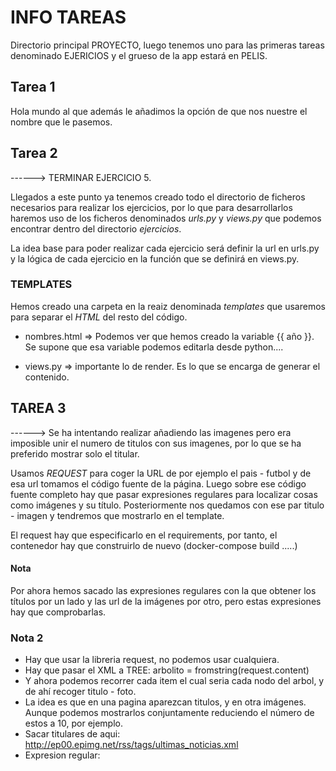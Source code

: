 # INFO TAREAS

Directorio principal PROYECTO, luego tenemos uno para las primeras tareas denominado EJERICIOS y el grueso de la app estará en PELIS.

## Tarea 1 

Hola mundo al que además le añadimos la opción de que nos nuestre el nombre que le pasemos.

## Tarea 2

------>  TERMINAR EJERCICIO 5.

Llegados a este punto ya tenemos creado todo el directorio de ficheros necesarios para realizar los ejercicios, por lo que para desarrollarlos haremos uso de los ficheros denominados *urls.py* y *views.py* que podemos encontrar dentro del directorio *ejercicios*.

La idea base para poder realizar cada ejercicio será definir la url en urls.py y la lógica de cada ejercicio en la función que se definirá en views.py.

### TEMPLATES

Hemos creado una carpeta en la reaiz denominada *templates* que usaremos para separar el *HTML* del resto del código.

- nombres.html => Podemos ver que hemos creado la variable {{ año }}. Se supone que esa variable podemos editarla desde python....

- views.py => importante lo de render. Es lo que se encarga de generar el contenido.

## TAREA 3

------> Se ha intentando realizar añadiendo las imagenes pero era imposible unir el numero de titulos con sus imagenes, por lo que se ha preferido mostrar solo el titular.

Usamos *REQUEST* para coger la URL de por ejemplo el pais - futbol y de esa url tomamos el código fuente de la página. Luego sobre ese código fuente completo hay que pasar expresiones regulares para localizar cosas como imágenes y su título. Posteriormente nos quedamos con ese par titulo - imagen y tendremos que mostrarlo en el template.

El request hay que especificarlo en el requirements, por tanto, el contenedor hay que construirlo de nuevo (docker-compose build .....)

#### Nota

Por ahora hemos sacado las expresiones regulares con la que obtener los títulos por un lado y las url de la imágenes por otro, pero estas expresiones hay que comprobarlas.

### Nota 2

- Hay que usar la libreria request, no podemos usar cualquiera.
- Hay que pasar el XML a TREE: arbolito = fromstring(request.content)
- Y ahora podemos recorrer cada item el cual seria cada nodo del arbol, y de ahí recoger titulo - foto.
- La idea es que en una pagina aparezcan titulos, y en otra imágenes. Aunque podemos mostrarlos conjuntamente reduciendo el número de estos a 10, por ejemplo.
- Sacar titulares de aqui: http://ep00.epimg.net/rss/tags/ultimas_noticias.xml
- Expresion regular: <title><!\[CDATA\[(.+?)\]\]><\/title>
- Titular y foto:  https://elpais.com/tag/rss/albumes/a/

## TAREA 4

- La tarea 4, 5 y 6 están ligadas. 
- En esta primera realizaremos las consultas con *pymongo*. Además haremos uso de bootstrap para darle una mejor apariencia.
- Esta tarea estará localizada en ejercicios.

Primero vamos a definir un html con un formulario, y este, realizará una consulta get/post con la que se redigirá a una nueva ruta (segundo html que definir), donde mostraremos el resultado de la consulta. El profesor recomendó hacer la consulta mediante GET ya que POST da un error....
- Formulario con bootstrap.
- Pagina con resultado de las consultas, CSS only.

### IMPORTANTE

Solo hacer con CSS el formulario y listado de respuesta de este en pymongo, y ale. Luego apartir de tarea6 (mongoengine) ya usamos only bootstrap.

Es decir, vamos a hacer el formulario y la respuesta de pymongo con CSS. Luego ya tomamos bootstrap de forma pro para hacer mongoengine.

## TAREA 5

- Esta tarea estará localizada en pelis.
- Usamos *mongoengine*.
- Usar expresiones regulares para la consulta del actor.

## TAREA 6

Formulario con Bootstrap y lo demás con CSS.

## ------> Resumen final Tareas 4-5-6

Para no complicar especialmente estas tareas, primero se ha instalado la BD mongo en nuestro docker-compose, junto con pymongo y mongoengine. Entonces el proceso de resolución que hemos seguido ha sido crear un formulario y su correspondiente vista de información de la pelicula mediante CSS ambos para el caso de hacer uso de pymongo. En el caso de mongoengine usaremos Bootstrap.

- La tarea 4 (url) es pymongo.
- MONGOENGINE:
    - Comprobamos que la consulta nos devuelve algo y en función de ello actuamos ya que sino produce error.
    - Al html que se muestra mandamos una lista de peliculas devueltas.
    - Modificado poster HTTP - HTTPS para que pueda ser mostrada la imagen.
    - Para borrar una pelicula hago uso de Javascript, lo que me permite llamar al método correspondiente y a la vez actualizar la página sin recargar.

----> Terminar parte de CSS (Formulario e Info de película)
----> Terminar parte de BOOTSTRAP (Formulario e Info de película)

## TAREA 8

Instalar nginx y creanos los certificados (/usr/local/etc/ssl), luego añadimos arhcivos de configuracion ale.
https://localhost/ejercicios/tarea4/




